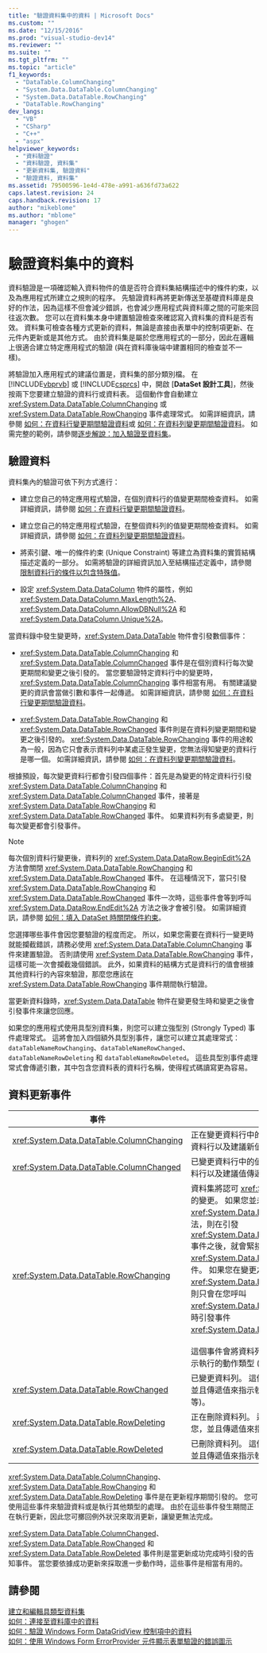 ```yaml
---
title: "驗證資料集中的資料 | Microsoft Docs"
ms.custom: ""
ms.date: "12/15/2016"
ms.prod: "visual-studio-dev14"
ms.reviewer: ""
ms.suite: ""
ms.tgt_pltfrm: ""
ms.topic: "article"
f1_keywords: 
  - "DataTable.ColumnChanging"
  - "System.Data.DataTable.ColumnChanging"
  - "System.Data.DataTable.RowChanging"
  - "DataTable.RowChanging"
dev_langs: 
  - "VB"
  - "CSharp"
  - "C++"
  - "aspx"
helpviewer_keywords: 
  - "資料驗證"
  - "資料驗證, 資料集"
  - "更新資料集, 驗證資料"
  - "驗證資料, 資料集"
ms.assetid: 79500596-1e4d-478e-a991-a636fd73a622
caps.latest.revision: 24
caps.handback.revision: 17
author: "mikeblome"
ms.author: "mblome"
manager: "ghogen"
---
```

# 驗證資料集中的資料
資料驗證是一項確認輸入資料物件的值是否符合資料集結構描述中的條件約束，以及為應用程式所建立之規則的程序。  先驗證資料再將更新傳送至基礎資料庫是良好的作法，因為這樣不但會減少錯誤，也會減少應用程式與資料庫之間的可能來回往返次數。  您可以在資料集本身中建置驗證檢查來確認寫入資料集的資料是否有效。  資料集可檢查各種方式更新的資料，無論是直接由表單中的控制項更新、在元件內更新或是其他方式。  由於資料集是屬於您應用程式的一部分，因此在邏輯上很適合建立特定應用程式的驗證 \(與在資料庫後端中建置相同的檢查並不一樣\)。  
  
 將驗證加入應用程式的建議位置是，資料集的部分類別檔。  在 [!INCLUDE[vbprvb](../code-quality/includes/vbprvb_md.md)] 或 [!INCLUDE[csprcs](../data-tools/includes/csprcs_md.md)] 中，開啟 \[**DataSet 設計工具**\]，然後按兩下您要建立驗證的資料行或資料表。  這個動作會自動建立 <xref:System.Data.DataTable.ColumnChanging> 或 <xref:System.Data.DataTable.RowChanging> 事件處理常式。  如需詳細資訊，請參閱 [如何：在資料行變更期間驗證資料](../Topic/How%20to:%20Validate%20Data%20During%20Column%20Changes.md)或 [如何：在資料列變更期間驗證資料](../Topic/How%20to:%20Validate%20Data%20During%20Row%20Changes.md)。  如需完整的範例，請參閱[逐步解說：加入驗證至資料集](../Topic/Walkthrough:%20Adding%20Validation%20to%20a%20Dataset.md)。  
  
## 驗證資料  
 資料集內的驗證可依下列方式進行：  
  
-   建立您自己的特定應用程式驗證，在個別資料行的值變更期間檢查資料。  如需詳細資訊，請參閱 [如何：在資料行變更期間驗證資料](../Topic/How%20to:%20Validate%20Data%20During%20Column%20Changes.md)。  
  
-   建立您自己的特定應用程式驗證，在整個資料列的值變更期間檢查資料。  如需詳細資訊，請參閱 [如何：在資料列變更期間驗證資料](../Topic/How%20to:%20Validate%20Data%20During%20Row%20Changes.md)。  
  
-   將索引鍵、唯一的條件約束 \(Unique Constraint\) 等建立為資料集的實質結構描述定義的一部分。  如需將驗證的詳細資訊加入至結構描述定義中，請參閱 [限制資料行的條件以包含特殊值](../Topic/How%20to:%20Add%20Columns%20to%20a%20DataTable.md#SpecifyUniqueConstraint)。  
  
-   設定 <xref:System.Data.DataColumn> 物件的屬性，例如 <xref:System.Data.DataColumn.MaxLength%2A>、<xref:System.Data.DataColumn.AllowDBNull%2A> 和 <xref:System.Data.DataColumn.Unique%2A>。  
  
 當資料錄中發生變更時，<xref:System.Data.DataTable> 物件會引發數個事件：  
  
-   <xref:System.Data.DataTable.ColumnChanging> 和 <xref:System.Data.DataTable.ColumnChanged> 事件是在個別資料行每次變更期間和變更之後引發的。  當您要驗證特定資料行中的變更時，<xref:System.Data.DataTable.ColumnChanging> 事件相當有用。  有關建議變更的資訊會當做引數和事件一起傳遞。  如需詳細資訊，請參閱 [如何：在資料行變更期間驗證資料](../Topic/How%20to:%20Validate%20Data%20During%20Column%20Changes.md)。  
  
-   <xref:System.Data.DataTable.RowChanging> 和 <xref:System.Data.DataTable.RowChanged> 事件則是在資料列變更期間和變更之後引發的。  <xref:System.Data.DataTable.RowChanging> 事件的用途較為一般，因為它只會表示資料列中某處正發生變更，您無法得知變更的資料行是哪一個。  如需詳細資訊，請參閱 [如何：在資料列變更期間驗證資料](../Topic/How%20to:%20Validate%20Data%20During%20Row%20Changes.md)。  
  
 根據預設，每次變更資料行都會引發四個事件：首先是為變更的特定資料行引發 <xref:System.Data.DataTable.ColumnChanging> 和 <xref:System.Data.DataTable.ColumnChanged> 事件，接著是 <xref:System.Data.DataTable.RowChanging> 和 <xref:System.Data.DataTable.RowChanged> 事件。  如果資料列有多處變更，則每次變更都會引發事件。  
  
> [!NOTE]
>  每次個別資料行變更後，資料列的 <xref:System.Data.DataRow.BeginEdit%2A> 方法會關閉 <xref:System.Data.DataTable.RowChanging> 和 <xref:System.Data.DataTable.RowChanged> 事件。  在這種情況下，當只引發 <xref:System.Data.DataTable.RowChanging> 和 <xref:System.Data.DataTable.RowChanged> 事件一次時，這些事件會等到呼叫 <xref:System.Data.DataRow.EndEdit%2A> 方法之後才會被引發。  如需詳細資訊，請參閱 [如何：填入 DataSet 時關閉條件約束](../data-tools/turn-off-constraints-while-filling-a-dataset.md)。  
  
 您選擇哪些事件會因您要驗證的程度而定。  所以，如果您需要在資料行一變更時就能攔截錯誤，請務必使用 <xref:System.Data.DataTable.ColumnChanging> 事件來建置驗證。  否則請使用 <xref:System.Data.DataTable.RowChanging> 事件，這樣可能一次會攔截幾個錯誤。  此外，如果資料的結構方式是資料行的值會根據其他資料行的內容來驗證，那麼您應該在 <xref:System.Data.DataTable.RowChanging> 事件期間執行驗證。  
  
 當更新資料錄時，<xref:System.Data.DataTable> 物件在變更發生時和變更之後會引發事件來讓您回應。  
  
 如果您的應用程式使用具型別資料集，則您可以建立強型別 \(Strongly Typed\) 事件處理常式。  這將會加入四個額外具型別事件，讓您可以建立其處理常式：`dataTableNameRowChanging`、`dataTableNameRowChanged`、`dataTableNameRowDeleting` 和 `dataTableNameRowDeleted`。  這些具型別事件處理常式會傳遞引數，其中包含您資料表的資料行名稱，使得程式碼讀寫更為容易。  
  
## 資料更新事件  
  
|事件|描述|  
|--------|--------|  
|<xref:System.Data.DataTable.ColumnChanging>|正在變更資料行中的值。  這個事件會將資料列、資料行以及建議新值傳遞給您。|  
|<xref:System.Data.DataTable.ColumnChanged>|已變更資料行中的值。  這個事件會將資料列、資料行以及建議值傳遞給您。|  
|<xref:System.Data.DataTable.RowChanging>|資料集將認可 <xref:System.Data.DataRow> 物件的變更。  如果您並未呼叫 <xref:System.Data.DataRow.BeginEdit%2A> 方法，則在引發 <xref:System.Data.DataTable.ColumnChanging> 事件之後，就會緊接為資料行的每項變更引發 <xref:System.Data.DataTable.RowChanging> 事件。  如果您在變更之前呼叫 <xref:System.Data.DataRow.BeginEdit%2A>，則只會在您呼叫 <xref:System.Data.DataRow.EndEdit%2A> 方法時引發事件 <xref:System.Data.DataTable.RowChanging>。<br /><br /> 這個事件會將資料列傳遞給您，並且傳遞值來指示執行的動作類型 \(變更、插入等\)。|  
|<xref:System.Data.DataTable.RowChanged>|已變更資料列。  這個事件會將資料列傳遞給您，並且傳遞值來指示執行的動作類型 \(變更、插入等\)。|  
|<xref:System.Data.DataTable.RowDeleting>|正在刪除資料列。  這個事件會將資料列傳遞給您，並且傳遞值來指示執行的動作類型 \(刪除\)。|  
|<xref:System.Data.DataTable.RowDeleted>|已刪除資料列。  這個事件會將資料列傳遞給您，並且傳遞值來指示執行的動作類型 \(刪除\)。|  
  
 <xref:System.Data.DataTable.ColumnChanging>、<xref:System.Data.DataTable.RowChanging> 和 <xref:System.Data.DataTable.RowDeleting> 事件是在更新程序期間引發的。  您可使用這些事件來驗證資料或是執行其他類型的處理。  由於在這些事件發生期間正在執行更新，因此您可擲回例外狀況來取消更新，讓變更無法完成。  
  
 <xref:System.Data.DataTable.ColumnChanged>、<xref:System.Data.DataTable.RowChanged> 和 <xref:System.Data.DataTable.RowDeleted> 事件則是當更新成功完成時引發的告知事件。  當您要依據成功更新來採取進一步動作時，這些事件是相當有用的。  
  
## 請參閱  
 [建立和編輯具類型資料集](../data-tools/creating-and-editing-typed-datasets.md)   
 [如何：連接至資料庫中的資料](../data-tools/how-to-connect-to-data-in-a-database.md)   
 [如何：驗證 Windows Form DataGridView 控制項中的資料](../Topic/How%20to:%20Validate%20Data%20in%20the%20Windows%20Forms%20DataGridView%20Control.md)   
 [如何：使用 Windows Form ErrorProvider 元件顯示表單驗證的錯誤圖示](../Topic/How%20to:%20Display%20Error%20Icons%20for%20Form%20Validation%20with%20the%20Windows%20Forms%20ErrorProvider%20Component.md)